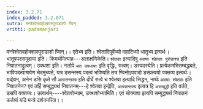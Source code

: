 ```yaml
---
index: 3.2.71
index_padded: 3.2.071
sutra: मन्त्रेश्वेतवहोक्शास्पुराडाशो ण्विन्
vritti: padamanjari

---
```

मन्त्रेश्वेतवहोक्शास्पुराडाशो ण्विन्।। एतेभ्य इति। श्वेतादिपूर्वेभ्यो वहादिभ्यो धातुभ्य इत्यर्थः। धातूपपदसमुदाया इति। किमर्थमित्याह---अलाक्षणिकेति। `श्वेतवाः` इत्यादिषु `अवयाः श्वेतवाः पुरोडाश्च` इति निपातनाद्रुत्वम्। उक्थशा इति। नलोपे `अत उपधायाः` इति वृद्धिः, रुत्वम्।
डस्पदस्येति। प्रत्येकमभिसम्बद्ध्यते, भाविपदत्वाश्रयेण चेदमुच्यते, यत्र डसन्तस्य पदत्वं भविष्यति तत्र ण्विनोऽपवादो डस्प्रत्ययो वक्तव्य इत्यर्थः। यद्येवम्, अनेन डसि कृते सौ `अत्वसन्तस्य` इति दीर्घे रुत्वे च श्वेतवा इत्यादि सिद्धम्, नार्थः `अवयाः श्वेतवाः` इति निपातनेन? एवं तर्हि सम्बुद्ध्यर्थ निपातनम्---हे श्वेतवा इन्द्रेति, `अत्वसन्तस्य` इत्यत्र हि `असम्बुद्धौ` इति वर्तते, डसपि वक्तव्यः। उत्वार्थम्----श्वेतवोभ्याम्, उक्थशोभ्यामिति। एवं चोक्यशा इत्यपि सम्बुद्ध्यर्थ निपातनं कर्तव्यं यदि मन्त्रे दर्शनमस्त्रि।।
